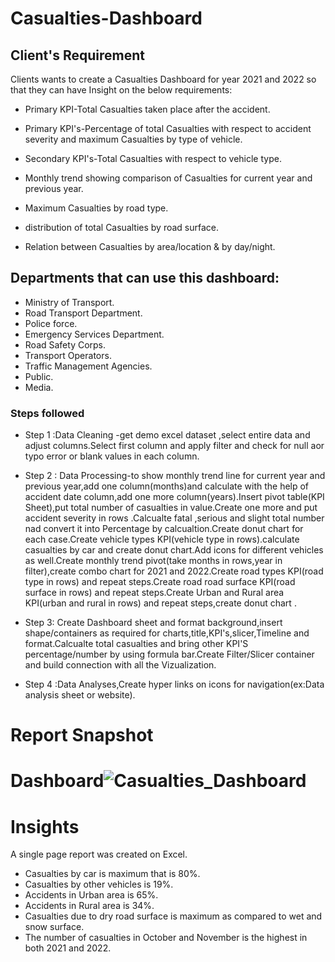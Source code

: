# Casualties-Dashboard


## Client's Requirement

Clients wants to create a Casualties Dashboard for year 2021 and 2022 so that they can have Insight on the below requirements:

- Primary KPI-Total Casualties taken place after the accident.

- Primary KPI's-Percentage of total Casualties with respect to accident severity and maximum Casualties by type of vehicle.

- Secondary KPI's-Total Casualties with respect to vehicle type.
- Monthly trend showing comparison of Casualties for current year and previous year.
- Maximum Casualties by road type.
- distribution of total Casualties by road surface.
- Relation between Casualties by area/location & by day/night.

## Departments that can use this dashboard:

- Ministry of Transport.
- Road Transport Department.
- Police force.
- Emergency Services Department.
- Road Safety Corps.
- Transport Operators.
- Traffic Management Agencies.
- Public.
- Media.


### Steps followed 

- Step 1 :Data Cleaning -get demo excel dataset ,select entire data and adjust columns.Select first column and apply filter and check for null aor typo error or blank values in each column.

- Step 2 : Data Processing-to show monthly trend line for current year and previous year,add one column(months)and calculate with the help of accident date column,add one more column(years).Insert pivot table(KPI Sheet),put total number of casualties in value.Create one more and put accident severity in rows .Calcualte fatal ,serious and slight total number nad convert it into Percentage by calcualtion.Create donut chart for each case.Create vehicle types KPI(vehicle type in rows).calculate casualties by car and create donut chart.Add icons for different vehicles as well.Create monthly trend pivot(take months in rows,year in filter),create combo chart for 2021 and 2022.Create road types KPI(road type in rows) and repeat steps.Create road road surface KPI(road surface in rows) and repeat steps.Create Urban and Rural area KPI(urban and rural in rows) and repeat steps,create donut chart .


- Step 3: Create Dashboard sheet and format background,insert shape/containers as required for charts,title,KPI's,slicer,Timeline and format.Calcualte total casualties and bring other KPI'S percentage/number by using formula bar.Create Filter/Slicer container and build connection with all the Vizualization.



- Step 4 :Data Analyses,Create hyper links on icons for navigation(ex:Data analysis sheet or website).


 # Report Snapshot 

 
# Dashboard![Casualties_Dashboard](https://github.com/DeepaliSingh08/Excel_Dashboard/assets/58591719/a4992442-aba0-4658-8e34-d7d97da77ff6)


# Insights

A single page report was created on Excel.

- Casualties by car is maximum that is 80%. 
- Casualties by other vehicles is 19%.
- Accidents in Urban area is 65%.
- Accidents in Rural area is 34%.
- Casualties due to dry road surface is maximum as compared to wet and snow surface.
- The number of casualties in October and November is the highest in both 2021 and 2022.


